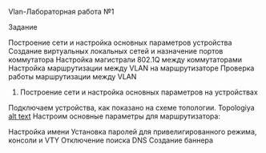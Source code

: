 Vlan-Лабораторная работа №1

Задание

Построение сети и настройка основных параметров устройства
Создание виртуальных локальных сетей и назначение портов коммутатора
Настройка магистрали 802.1Q между коммутаторами
Настройка маршрутизации между VLAN на маршрутизаторе
Проверка работы маршрутизации между VLAN
1. Построение сети и настройка основных параметров на устройствах

Подключаем устройства, как показано на схеме топологии. Topologiya
[alt text](screenshots/topology.png)
Настроим основные параметры для маршрутизатора:

Настройка имени
Установка паролей для привелигированного режима, консоли и VTY
Отключение поиска DNS
Создание баннера
